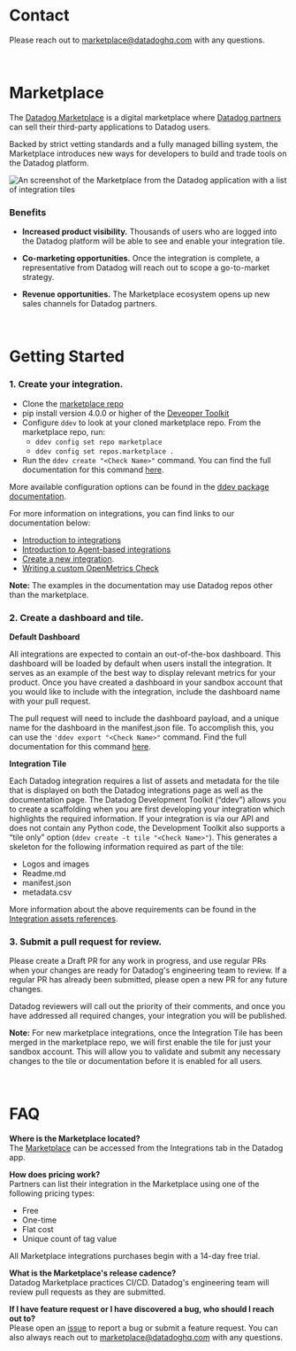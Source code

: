 # Contact
Please reach out to marketplace@datadoghq.com with any questions.

<p>&nbsp;</p> 

# Marketplace
The [Datadog Marketplace](https://www.datadoghq.com/blog/datadog-marketplace/) is a digital marketplace where [Datadog partners](https://www.datadoghq.com/partner/) can sell their third-party applications to Datadog users. 

Backed by strict vetting standards and a fully managed billing system, the Marketplace introduces new ways for developers to build and trade tools on the Datadog platform.

![An screenshot of the Marketplace from the Datadog application with a list of integration tiles](https://imgix.datadoghq.com/img/blog/datadog-marketplace/marketplace-cover-2.png?fit=max)

### Benefits

- **Increased product visibility.**
Thousands of users who are logged into the Datadog platform will be able to see and enable your integration tile.

- **Co-marketing opportunities.**
Once the integration is complete, a representative from Datadog will reach out to scope a go-to-market strategy.

- **Revenue opportunities.**
The Marketplace ecosystem opens up new sales channels for Datadog partners.

<p>&nbsp;</p> 

# Getting Started
### 1. Create your integration.
- Clone the [marketplace repo](https://github.com/DataDog/marketplace)
- pip install version 4.0.0 or higher of the [Deveoper Toolkit](https://github.com/DataDog/integrations-core/tree/master/datadog_checks_dev)
- Configure `ddev` to look at your cloned marketplace repo. From the marketplace repo, run:
  - `ddev config set repo marketplace`
  - `ddev config set repos.marketplace .`
- Run the `ddev create "<Check Name>"` command. You can find the full documentation for this command [here](https://datadoghq.dev/integrations-core/ddev/cli/#create).

More available configuration options can be found in the [ddev package documentation](https://datadoghq.dev/integrations-core/ddev/configuration/).

For more information on integrations, you can find links to our documentation below: 
- [Introduction to integrations](https://docs.datadoghq.com/getting_started/integrations/)
- [Introduction to Agent-based integrations](https://docs.datadoghq.com/developers/integrations/)
- [Create a new integration](https://docs.datadoghq.com/developers/integrations/new_check_howto/?tab=configurationtemplate).
- [Writing a custom OpenMetrics Check](https://docs.datadoghq.com/developers/prometheus/)

**Note:** The examples in the documentation may use Datadog repos other than the marketplace.

### 2. Create a dashboard and tile.

**Default Dashboard**

All integrations are expected to contain an out-of-the-box dashboard. This dashboard will be loaded by default when users install the integration. It serves as an example of the best way to display relevant metrics for your product. Once you have created a dashboard in your sandbox account that you would like to include with the integration, include the dashboard name with your pull request. 

The pull request will need to include the dashboard payload, and a unique name for the dashboard in the manifest.json file. To accomplish this, you can use the `'ddev export "<Check Name>"` command. Find the full documentation for this command [here](https://datadoghq.dev/integrations-core/ddev/cli/#export).

**Integration Tile**

Each Datadog integration requires a list of assets and metadata for the tile that is displayed on both the Datadog integrations page as well as the documentation page. The Datadog Development Toolkit (“ddev”) allows you to create a scaffolding when you are first developing your integration which highlights the required information. If your integration is via our API and does not contain any Python code, the Development Toolkit also supports a “tile only” option (`ddev create -t tile "<Check Name>"`). This generates a skeleton for the following information required as part of the tile:
- Logos and images 
- Readme.md
- manifest.json
- metadata.csv

More information about the above requirements can be found in the [Integration assets references](https://docs.datadoghq.com/developers/integrations/check_references/).

### 3. Submit a pull request for review.
Please create a Draft PR for any work in progress, and use regular PRs when your changes are ready for Datadog's engineering team to review. If a regular PR has already been submitted, please open a new PR for any future changes.

Datadog reviewers will call out the priority of their comments, and once you have addressed all required changes, your integration you will be published.

**Note:** For new marketplace integrations, once the Integration Tile has been merged in the marketplace repo, we will first enable the tile for just your sandbox account. This will allow you to validate and submit any necessary changes to the tile or documentation before it is enabled for all users. 

<p>&nbsp;</p> 

# FAQ

**Where is the Marketplace located?**\
The [Marketplace](https://app.datadoghq.com/marketplace) can be accessed from the Integrations tab in the Datadog app.

**How does pricing work?**\
Partners can list their integration in the Marketplace using one of the following pricing types:
- Free
- One-time
- Flat cost
- Unique count of tag value

All Marketplace integrations purchases begin with a 14-day free trial. 

**What is the Marketplace's release cadence?**\
Datadog Marketplace practices CI/CD. Datadog's engineering team will review pull requests as they are submitted.

**If I have feature request or I have discovered a bug, who should I reach out to?**\
Please open an [issue](https://github.com/DataDog/marketplace/issues) to report a bug or submit a feature request. You can also always reach out to marketplace@datadoghq.com with any questions.
